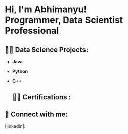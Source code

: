 <h1>Hi, I'm Abhimanyu! <br/><a >Programmer</a>, Data Scientist
  Professional</a>

<h2>👨‍💻 Data Science Projects:</h2>

- <b>Java</b>

- <b>Python</b>
 
- <b>C++</b>
  
  
  
  
  <h2>👨‍💻 Certifications  :</h2>
  
  
  
  

<h2> 🤳 Connect with me:</h2>

[twitter]: 
[instagram]: 
[linkedin]:

